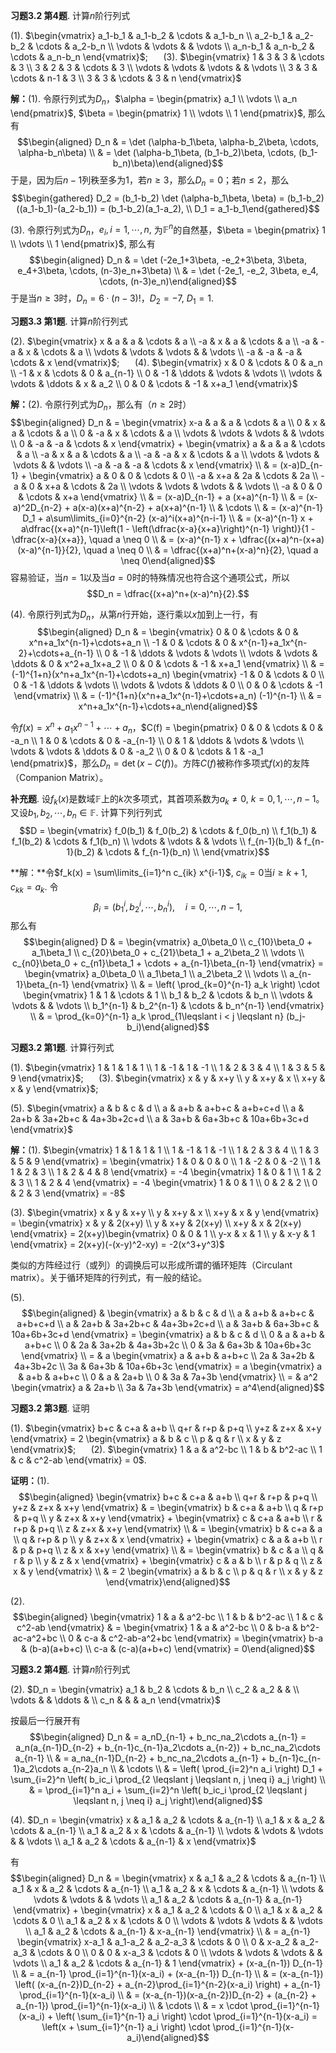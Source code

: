 **习题3.2 第4题**. 计算$n$阶行列式

(1).
$\begin{vmatrix} a_1-b_1 & a_1-b_2 & \cdots & a_1-b_n \\ a_2-b_1 & a_2-b_2 & \cdots & a_2-b_n \\ \vdots & \vdots & & \vdots \\ a_n-b_1 & a_n-b_2 & \cdots & a_n-b_n \end{vmatrix}$;
$\quad$ (3).
$\begin{vmatrix} 1 & 3 & 3 & \cdots & 3 \\ 3 & 2 & 3 & \cdots & 3 \\ \vdots & \vdots & \vdots & & \vdots \\ 3 & 3 & \cdots & n-1 & 3 \\ 3 & 3 & \cdots & 3 & n \end{vmatrix}$

**解：**(1).
令原行列式为$D_n$，$\alpha = \begin{pmatrix} a_1 \\ \vdots \\ a_n \end{pmatrix}$,
$\beta = \begin{pmatrix} 1 \\ \vdots \\ 1 \end{pmatrix}$, 那么有
$$\begin{aligned}
D_n & = \det (\alpha-b_1\beta, \alpha-b_2\beta, \cdots, \alpha-b_n\beta) \\
& = \det (\alpha-b_1\beta, (b_1-b_2)\beta, \cdots, (b_1-b_n)\beta)\end{aligned}$$
于是，因为后$n-1$列秩至多为1，若$n \geqslant 3$，那么$D_n = 0$；若$n \leqslant 2$，那么
$$\begin{gathered}
    D_2 = (b_1-b_2) \det (\alpha-b_1\beta, \beta) = (b_1-b_2)((a_1-b_1)-(a_2-b_1)) = (b_1-b_2)(a_1-a_2), \\
    D_1 = a_1-b_1\end{gathered}$$

(3). 令原行列式为$D_n$，$e_i, i=1,\cdots,n,$
为$\mathbb{F}^n$的自然基，$\beta = \begin{pmatrix} 1 \\ \vdots \\ 1 \end{pmatrix}$,
那么有
$$\begin{aligned}
D_n & = \det (-2e_1+3\beta, -e_2+3\beta, 3\beta, e_4+3\beta, \cdots, (n-3)e_n+3\beta) \\
& = \det (-2e_1, -e_2, 3\beta, e_4, \cdots, (n-3)e_n)\end{aligned}$$
于是当$n \geqslant 3$时，$D_n = 6 \cdot (n-3)!$，$D_2 = -7$, $D_1 = 1$.

**习题3.3 第1题**. 计算$n$阶行列式

(2).
$\begin{vmatrix} x & a & a & \cdots & a \\ -a & x & a & \cdots & a \\ -a & -a & x & \cdots & a \\ \vdots & \vdots & \vdots & & \vdots \\ -a & -a & -a & \cdots & x \end{vmatrix}$;
$\quad$ (4).
$\begin{vmatrix} x & 0 & \cdots & 0 & a_n \\ -1 & x & \cdots & 0 & a_{n-1} \\ 0 & -1 & \ddots & \vdots & \vdots \\ \vdots & \vdots & \ddots & x & a_2 \\ 0 & 0 & \cdots & -1 & x+a_1 \end{vmatrix}$

**解：**(2). 令原行列式为$D_n$，那么有（$n\geqslant 2$时）
$$\begin{aligned}
D_n & = \begin{vmatrix} x-a & a & a & \cdots & a \\ 0 & x & a & \cdots & a \\ 0 & -a & x & \cdots & a \\ \vdots & \vdots & \vdots & & \vdots \\ 0 & -a & -a & \cdots & x \end{vmatrix} + \begin{vmatrix} a & a & a & \cdots & a \\ -a & x & a & \cdots & a \\ -a & -a & x & \cdots & a \\ \vdots & \vdots & \vdots & & \vdots \\ -a & -a & -a & \cdots & x \end{vmatrix} \\
& = (x-a)D_{n-1} + \begin{vmatrix} a & 0 & 0 & \cdots & 0 \\ -a & x+a & 2a & \cdots & 2a \\ -a & 0 & x+a & \cdots & 2a \\ \vdots & \vdots & \vdots & & \vdots \\ -a & 0 & 0 & \cdots & x+a \end{vmatrix} \\
& = (x-a)D_{n-1} + a (x+a)^{n-1} \\
& = (x-a)^2D_{n-2} + a(x-a)(x+a)^{n-2} + a(x+a)^{n-1} \\
& \cdots \\
& = (x-a)^{n-1} D_1 + a\sum\limits_{i=0}^{n-2} (x-a)^i(x+a)^{n-i-1} \\
& = (x-a)^{n-1} x + a\dfrac{(x+a)^{n-1}\left(1 - \left(\dfrac{x-a}{x+a}\right)^{n-1} \right)}{1 - \dfrac{x-a}{x+a}}, \quad a \neq 0 \\
& = (x-a)^{n-1} x + \dfrac{(x+a)^n-(x+a)(x-a)^{n-1}}{2}, \quad a \neq 0 \\
& = \dfrac{(x+a)^n+(x-a)^n}{2}, \quad a \neq 0\end{aligned}$$
容易验证，当$n = 1$以及当$a = 0$时的特殊情况也符合这个通项公式，所以
$$D_n = \dfrac{(x+a)^n+(x-a)^n}{2}.$$

(4). 令原行列式为$D_n$，从第$n$行开始，逐行乘以$x$加到上一行，有
$$\begin{aligned}
D_n & = \begin{vmatrix} 0 & 0 & \cdots & 0 & x^n+a_1x^{n-1}+\cdots+a_n \\ -1 & 0 & \cdots & 0 & x^{n-1}+a_1x^{n-2}+\cdots+a_{n-1} \\ 0 & -1 & \ddots & \vdots & \vdots \\ \vdots & \vdots & \ddots & 0 & x^2+a_1x+a_2 \\ 0 & 0 & \cdots & -1 & x+a_1 \end{vmatrix} \\
& = (-1)^{1+n}(x^n+a_1x^{n-1}+\cdots+a_n) \begin{vmatrix} -1 & 0 & \cdots & 0 \\ 0 & -1 & \ddots & \vdots \\ \vdots & \vdots & \ddots & 0 \\ 0 & 0 & \cdots & -1 \end{vmatrix} \\
& = (-1)^{1+n}(x^n+a_1x^{n-1}+\cdots+a_n) (-1)^{n-1} \\
& = x^n+a_1x^{n-1}+\cdots+a_n\end{aligned}$$

令$f(x) = x^n+a_1x^{n-1}+\cdots+a_n$，$C(f) = \begin{pmatrix} 0 & 0 & \cdots & 0 & -a_n \\ 1 & 0 & \cdots & 0 & -a_{n-1} \\ 0 & 1 & \ddots & \vdots & \vdots \\ \vdots & \vdots & \ddots & 0 & -a_2 \\ 0 & 0 & \cdots & 1 & -a_1 \end{pmatrix}$，那么$D_n = \det (x - C(f))$。方阵$C(f)$被称作多项式$f(x)$的友阵（Companion
Matrix）。

**补充题**.
设$f_k(x)$是数域$\mathbb{F}$上的$k$次多项式，其首项系数为$a_k \neq 0$,
$k = 0,1,\cdots,n-1$。又设$b_1,b_2,\cdots,b_n\in\mathbb{F}$.
计算下列行列式
$$D = \begin{vmatrix}
f_0(b_1) & f_0(b_2) & \cdots & f_0(b_n) \\
f_1(b_1) & f_1(b_2) & \cdots & f_1(b_n) \\
\vdots & \vdots & & \vdots \\
f_{n-1}(b_1) & f_{n-1}(b_2) & \cdots & f_{n-1}(b_n) \\
\end{vmatrix}$$

**解：**令$f_k(x) = \sum\limits_{i=1}^n c_{ik} x^{i-1}$,
$c_{ik} = 0$当$i \geqslant k+1$, $c_{kk} = a_k$. 令
$$\beta_i = (b_1^{i}, b_2^{i}, \cdots, b_n^{i}), \quad i = 0,\cdots,n-1,$$
那么有
$$\begin{aligned}
D & = \begin{vmatrix}
a_0\beta_0 \\ c_{10}\beta_0 + a_1\beta_1 \\ c_{20}\beta_0 + c_{21}\beta_1 + a_2\beta_2 \\ \vdots \\ c_{n0}\beta_0 + c_{n1}\beta_1 + \cdots + a_{n-1}\beta_{n-1}
\end{vmatrix}
= \begin{vmatrix}
a_0\beta_0 \\ a_1\beta_1 \\ a_2\beta_2 \\ \vdots \\ a_{n-1}\beta_{n-1}
\end{vmatrix} \\
& = \left( \prod_{k=0}^{n-1} a_k \right) \cdot \begin{vmatrix} 1 & 1 & \cdots & 1 \\ b_1 & b_2 & \cdots & b_n \\ \vdots & \vdots & & \vdots \\ b_1^{n-1} & b_2^{n-1} & \cdots & b_n^{n-1} \end{vmatrix} \\
& = \prod_{k=0}^{n-1} a_k \prod_{1\leqslant i < j \leqslant n} (b_j-b_i)\end{aligned}$$

**习题3.2 第1题**. 计算行列式

(1).
$\begin{vmatrix} 1 & 1 & 1 & 1 \\ 1 & -1 & 1 & -1 \\ 1 & 2 & 3 & 4 \\ 1 & 3 & 5 & 9 \end{vmatrix}$;
$\quad$ (3).
$\begin{vmatrix} x & y & x+y \\ y & x+y & x \\ x+y & x & y \end{vmatrix}$;

(5).
$\begin{vmatrix} a & b & c & d \\ a & a+b & a+b+c & a+b+c+d \\ a & 2a+b & 3a+2b+c & 4a+3b+2c+d \\ a & 3a+b & 6a+3b+c & 10a+6b+3c+d \end{vmatrix}$

**解：**(1).
$\begin{vmatrix} 1 & 1 & 1 & 1 \\ 1 & -1 & 1 & -1 \\ 1 & 2 & 3 & 4 \\ 1 & 3 & 5 & 9 \end{vmatrix} = \begin{vmatrix} 1 & 0 & 0 & 0 \\ 1 & -2 & 0 & -2 \\ 1 & 1 & 2 & 3 \\ 1 & 2 & 4 & 8 \end{vmatrix} = -4 \begin{vmatrix} 1 & 0 & 1 \\ 1 & 2 & 3 \\ 1 & 2 & 4 \end{vmatrix} = -4 \begin{vmatrix} 1 & 0 & 1 \\ 0 & 2 & 2 \\ 0 & 2 & 3 \end{vmatrix} = -8$

(3).
$\begin{vmatrix} x & y & x+y \\ y & x+y & x \\ x+y & x & y \end{vmatrix} = \begin{vmatrix} x & y & 2(x+y) \\ y & x+y & 2(x+y) \\ x+y & x & 2(x+y) \end{vmatrix} = 2(x+y)\begin{vmatrix} 0 & 0 & 1 \\ y-x & x & 1 \\ y & x-y & 1 \end{vmatrix} = 2(x+y)(-(x-y)^2-xy) = -2(x^3+y^3)$

类似的方阵经过行（或列）的调换后可以形成所谓的循环矩阵（Circulant
matrix）。关于循环矩阵的行列式，有一般的结论。

(5).
$$\begin{aligned}
& \begin{vmatrix} a & b & c & d \\ a & a+b & a+b+c & a+b+c+d \\ a & 2a+b & 3a+2b+c & 4a+3b+2c+d \\ a & 3a+b & 6a+3b+c & 10a+6b+3c+d \end{vmatrix} = \begin{vmatrix} a & b & c & d \\ 0 & a & a+b & a+b+c \\ 0 & 2a & 3a+2b & 4a+3b+2c \\ 0 & 3a & 6a+3b & 10a+6b+3c \end{vmatrix} \\
= & a \begin{vmatrix} a & a+b & a+b+c \\ 2a & 3a+2b & 4a+3b+2c \\ 3a & 6a+3b & 10a+6b+3c \end{vmatrix} = a \begin{vmatrix} a & a+b & a+b+c \\ 0 & a & 2a+b \\ 0 & 3a & 7a+3b \end{vmatrix} \\
= & a^2 \begin{vmatrix} a & 2a+b \\ 3a & 7a+3b \end{vmatrix} = a^4\end{aligned}$$

**习题3.2 第3题**. 证明

(1).
$\begin{vmatrix} b+c & c+a & a+b \\ q+r & r+p & p+q \\ y+z & z+x & x+y \end{vmatrix} = 2 \begin{vmatrix} a & b & c \\ p & q & r \\ x & y & z \end{vmatrix}$;
$\quad$ (2).
$\begin{vmatrix} 1 & a & a^2-bc \\ 1 & b & b^2-ac \\ 1 & c & c^2-ab \end{vmatrix} = 0$.

**证明：**(1).
$$\begin{aligned}
\begin{vmatrix} b+c & c+a & a+b \\ q+r & r+p & p+q \\ y+z & z+x & x+y \end{vmatrix} & = \begin{vmatrix} b & c+a & a+b \\ q & r+p & p+q \\ y & z+x & x+y \end{vmatrix} + \begin{vmatrix} c & c+a & a+b \\ r & r+p & p+q \\ z & z+x & x+y \end{vmatrix} \\
& = \begin{vmatrix} b & c+a & a \\ q & r+p & p \\ y & z+x & x \end{vmatrix} + \begin{vmatrix} c & a & a+b \\ r & p & p+q \\ z & x & x+y \end{vmatrix} \\
& = \begin{vmatrix} b & c & a \\ q & r & p \\ y & z & x \end{vmatrix} + \begin{vmatrix} c & a & b \\ r & p & q \\ z & x & y \end{vmatrix} \\
& = 2 \begin{vmatrix} a & b & c \\ p & q & r \\ x & y & z \end{vmatrix}\end{aligned}$$

(2).
$$\begin{aligned}
\begin{vmatrix} 1 & a & a^2-bc \\ 1 & b & b^2-ac \\ 1 & c & c^2-ab \end{vmatrix} & = \begin{vmatrix} 1 & a & a^2-bc \\ 0 & b-a & b^2-ac-a^2+bc \\ 0 & c-a & c^2-ab-a^2+bc \end{vmatrix} = \begin{vmatrix} b-a & (b-a)(a+b+c) \\ c-a & (c-a)(a+b+c) \end{vmatrix} = 0\end{aligned}$$

**习题3.2 第4题**. 计算$n$阶行列式

(2). $D_n = \begin{vmatrix}
a_1 & b_2 & \cdots & b_n \\ c_2 & a_2 & & \\ \vdots & & \ddots & \\ c_n & & & a_n
\end{vmatrix}$

按最后一行展开有
$$\begin{aligned}
D_n & = a_nD_{n-1} + b_nc_na_2\cdots a_{n-1} = a_n(a_{n-1}D_{n-2} + b_{n-1}c_{n-1}a_2\cdots a_{n-2}) + b_nc_na_2\cdots a_{n-1} \\
& = a_na_{n-1}D_{n-2} + b_nc_na_2\cdots a_{n-1} + b_{n-1}c_{n-1}a_2\cdots a_{n-2}a_n \\
& \cdots \\
& = \left( \prod_{i=2}^n a_i \right) D_1 + \sum_{i=2}^n \left( b_ic_i \prod_{2 \leqslant j \leqslant n, j \neq i} a_j \right) \\
& = \prod_{i=1}^n a_i + \sum_{i=2}^n \left( b_ic_i \prod_{2 \leqslant j \leqslant n, j \neq i} a_j \right)\end{aligned}$$

(4). $D_n = \begin{vmatrix}
x & a_1 & a_2 & \cdots & a_{n-1} \\ a_1 & x & a_2 & \cdots & a_{n-1} \\ a_1 & a_2 & x & \cdots & a_{n-1} \\ \vdots & \vdots & \vdots & & \vdots \\ a_1 & a_2 & \cdots & a_{n-1} & x
\end{vmatrix}$

有
$$\begin{aligned}
D_n & = \begin{vmatrix}
x & a_1 & a_2 & \cdots & a_{n-1} \\ a_1 & x & a_2 & \cdots & a_{n-1} \\ a_1 & a_2 & x & \cdots & a_{n-1} \\ \vdots & \vdots & \vdots & & \vdots \\ a_1 & a_2 & \cdots & a_{n-1} & a_{n-1}
\end{vmatrix} + \begin{vmatrix}
x & a_1 & a_2 & \cdots & 0 \\ a_1 & x & a_2 & \cdots & 0 \\ a_1 & a_2 & x & \cdots & 0 \\ \vdots & \vdots & \vdots & & \vdots \\ a_1 & a_2 & \cdots & a_{n-1} & x-a_{n-1} \end{vmatrix} \\
& = a_{n-1} \begin{vmatrix}
x-a_1 & a_1-a_2 & a_2-a_3 & \cdots & 0 \\ 0 & x-a_2 & a_2-a_3 & \cdots & 0 \\ 0 & 0 & x-a_3 & \cdots & 0 \\ \vdots & \vdots & \vdots & & \vdots \\ a_1 & a_2 & \cdots & a_{n-1} & 1
\end{vmatrix} + (x-a_{n-1}) D_{n-1} \\
& = a_{n-1} \prod_{i=1}^{n-1}(x-a_i) + (x-a_{n-1}) D_{n-1} \\
& = (x-a_{n-1}) \left( (x-a_{n-2})D_{n-2} + a_{n-2}\prod_{i=1}^{n-2}(x-a_i) \right) + a_{n-1} \prod_{i=1}^{n-1}(x-a_i) \\
& = (x-a_{n-1})(x-a_{n-2})D_{n-2} + (a_{n-2} + a_{n-1}) \prod_{i=1}^{n-1}(x-a_i) \\
& \cdots \\
& = x \cdot \prod_{i=1}^{n-1}(x-a_i) + \left( \sum_{i=1}^{n-1} a_i \right) \cdot \prod_{i=1}^{n-1}(x-a_i) = \left(x + \sum_{i=1}^{n-1} a_i \right) \cdot \prod_{i=1}^{n-1}(x-a_i)\end{aligned}$$
